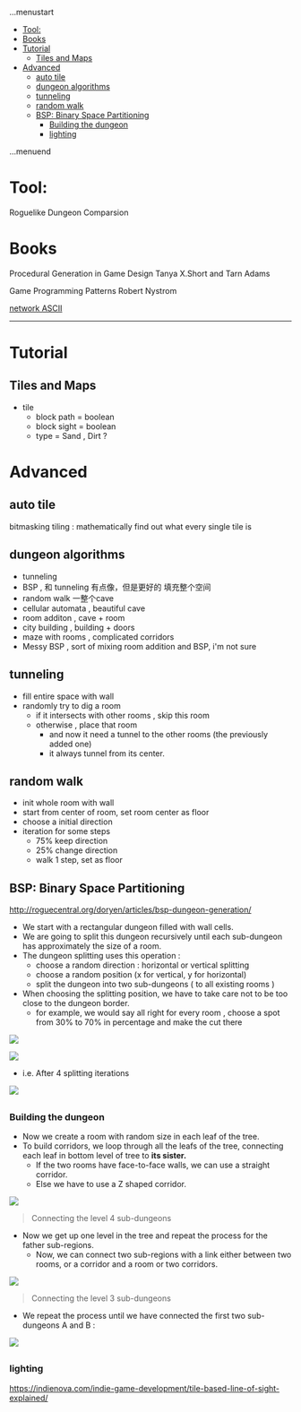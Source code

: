 ...menustart

- [Tool:](#1f36ce0c302c8d31f2c4ce8b927047ab)
- [Books](#6225eb5bf8a031f750a1b03f810ccc6a)
- [Tutorial](#368fe771261fcb18f7988833c9294a20)
    - [Tiles and Maps](#40b06c547952c7c5a66dd95a1d9c26f3)
- [Advanced](#9b6545e4cea9b4ad4979d41bb9170e2b)
    - [auto tile](#4d884e87dece8f6dbaa651d1b3a86ace)
    - [dungeon algorithms](#d6df0854ea8dc48b05be348b0271b37d)
    - [tunneling](#7575d40ff70f3d0146669d402ca47579)
    - [random walk](#396c9aa8a56ee3ea6e06423717b340b3)
    - [BSP: Binary Space Partitioning](#fd8334f88acc5ac4a4b89af90ce18c0c)
        - [Building the dungeon](#cf6432b1f365fe43ae2285cf70e002e0)
        - [lighting](#8e0cc612e58bb376328960e92c9b89e8)

...menuend


<h2 id="1f36ce0c302c8d31f2c4ce8b927047ab"></h2>


# Tool: 

Roguelike Dungeon Comparsion

<h2 id="6225eb5bf8a031f750a1b03f810ccc6a"></h2>


# Books 
Procedural Generation in Game Design 
		 Tanya X.Short and Tarn Adams

Game Programming Patterns
	Robert Nystrom 



[network ASCII](http://network-science.de/ascii/)

---

<h2 id="368fe771261fcb18f7988833c9294a20"></h2>


# Tutorial

<h2 id="40b06c547952c7c5a66dd95a1d9c26f3"></h2>


## Tiles and Maps

 - tile
    - block path = boolean
    - block sight = boolean
    - type = Sand , Dirt ?

<h2 id="9b6545e4cea9b4ad4979d41bb9170e2b"></h2>


# Advanced 

<h2 id="4d884e87dece8f6dbaa651d1b3a86ace"></h2>


## auto tile

bitmasking tiling : mathematically find out what every single tile is


<h2 id="d6df0854ea8dc48b05be348b0271b37d"></h2>


## dungeon algorithms

 - tunneling 
 - BSP , 和 tunneling 有点像，但是更好的 填充整个空间
 - random walk  一整个cave
 - cellular automata   , beautiful cave
 - room additon , cave + room
 - city building  ,  building + doors
 - maze with rooms , complicated corridors
 - Messy BSP , sort of mixing  room addition and BSP, i'm not sure

<h2 id="7575d40ff70f3d0146669d402ca47579"></h2>


## tunneling 

 - fill entire space with wall 
 - randomly try to dig a room 
    - if it intersects with other rooms , skip this room
    - otherwise , place that room 
        - and now it need a tunnel to the other rooms (the previously added one)
        - it always tunnel from its center.

<h2 id="396c9aa8a56ee3ea6e06423717b340b3"></h2>


## random walk

 - init whole room with wall 
 - start from center of room, set room center as floor
 - choose a initial direction
 - iteration for some  steps
    - 75% keep direction
    - 25% change direction
    - walk 1 step, set as floor


<h2 id="fd8334f88acc5ac4a4b89af90ce18c0c"></h2>


## BSP: Binary Space Partitioning 

http://roguecentral.org/doryen/articles/bsp-dungeon-generation/

 - We start with a rectangular dungeon filled with wall cells.
 - We are going to split this dungeon recursively until each sub-dungeon has approximately the size of a room.
 - The dungeon splitting uses this operation :
    - choose a random direction : horizontal or vertical splitting
    - choose a random position (x for vertical, y for horizontal)
    - split the dungeon into two sub-dungeons ( to all existing rooms )
 - When choosing the splitting position, we have to take care not to be too close to the dungeon border. 
    - for example, we would say all right for every room , choose a spot from 30% to 70% in percentage and make the cut there 


![](http://roguecentral.org/doryen/data/articles/dungeon_bsp1-medium.jpg)

![](http://roguecentral.org/doryen/data/articles/dungeon_bsp2-medium.jpg)

 - i.e. After 4 splitting iterations 

![](http://roguecentral.org/doryen/data/articles/dungeon_bsp3-medium.jpg)


<h2 id="cf6432b1f365fe43ae2285cf70e002e0"></h2>


### Building the dungeon

 - Now we create a room with random size in each leaf of the tree.
 - To build corridors, we loop through all the leafs of the tree, connecting each leaf in bottom level of tree to **its sister.**
    - If the two rooms have face-to-face walls, we can use a straight corridor. 
    - Else we have to use a Z shaped corridor.
 
![](http://roguecentral.org/doryen/data/articles/dungeon_bsp5-medium.jpg)

> Connecting the level 4 sub-dungeons

 - Now we get up one level in the tree and repeat the process for the father sub-regions. 
    - Now, we can connect two sub-regions with a link either between two rooms, or a corridor and a room or two corridors.

![](http://roguecentral.org/doryen/data/articles/dungeon_bsp6-medium.jpg)

> Connecting the level 3 sub-dungeons


 - We repeat the process until we have connected the first two sub-dungeons A and B :

![](http://roguecentral.org/doryen/data/articles/dungeon_bsp7-medium.jpg)



<h2 id="8e0cc612e58bb376328960e92c9b89e8"></h2>


### lighting  

https://indienova.com/indie-game-development/tile-based-line-of-sight-explained/





